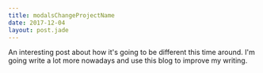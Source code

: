 ```yaml
---
title: modalsChangeProjectName
date: 2017-12-04
layout: post.jade
---
```


An interesting post about how it's going to be different this time around. I'm going write a lot more nowadays and use this blog to improve my writing.
